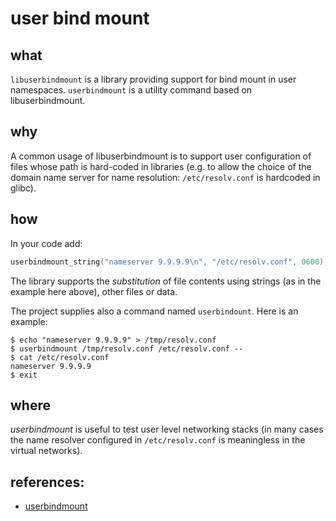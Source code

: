 user bind mount
====

what
----
`libuserbindmount` is a library providing support for bind mount in user namespaces. `userbindmount` is a utility command based on libuserbindmount.

why
----
A common usage of libuserbindmount is to support user configuration of files whose path is hard-coded in libraries
(e.g. to allow the choice of the domain name server for name resolution: `/etc/resolv.conf` is hardcoded in glibc).

how
----
In your code add:
```C
userbindmount_string("nameserver 9.9.9.9\n", "/etc/resolv.conf", 0600);
```

The library supports the *substitution* of file contents using strings (as in the example here above), other files or
data.


The project supplies also a command named `userbindount`. Here is an example:
```
$ echo "nameserver 9.9.9.9" > /tmp/resolv.conf
$ userbindmount /tmp/resolv.conf /etc/resolv.conf --
$ cat /etc/resolv.conf
nameserver 9.9.9.9
$ exit
```

where
----
*userbindmount* is useful to test user level networking stacks (in many cases the name resolver configured in `/etc/resolv.conf`
		is meaningless in the virtual networks).

references:
----

* [userbindmount](https://github.com/rd235/userbindmount)
